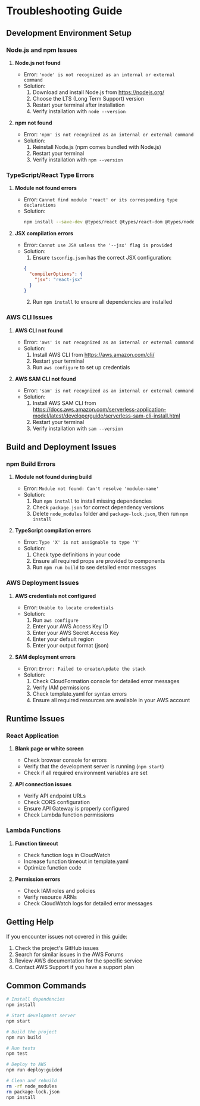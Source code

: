 # Troubleshooting Guide

## Development Environment Setup

### Node.js and npm Issues

1. **Node.js not found**
   - Error: `'node' is not recognized as an internal or external command`
   - Solution:
     1. Download and install Node.js from https://nodejs.org/
     2. Choose the LTS (Long Term Support) version
     3. Restart your terminal after installation
     4. Verify installation with `node --version`

2. **npm not found**
   - Error: `'npm' is not recognized as an internal or external command`
   - Solution:
     1. Reinstall Node.js (npm comes bundled with Node.js)
     2. Restart your terminal
     3. Verify installation with `npm --version`

### TypeScript/React Type Errors

1. **Module not found errors**
   - Error: `Cannot find module 'react' or its corresponding type declarations`
   - Solution:
     ```bash
     npm install --save-dev @types/react @types/react-dom @types/node
     ```

2. **JSX compilation errors**
   - Error: `Cannot use JSX unless the '--jsx' flag is provided`
   - Solution:
     1. Ensure `tsconfig.json` has the correct JSX configuration:
     ```json
     {
       "compilerOptions": {
         "jsx": "react-jsx"
       }
     }
     ```
     2. Run `npm install` to ensure all dependencies are installed

### AWS CLI Issues

1. **AWS CLI not found**
   - Error: `'aws' is not recognized as an internal or external command`
   - Solution:
     1. Install AWS CLI from https://aws.amazon.com/cli/
     2. Restart your terminal
     3. Run `aws configure` to set up credentials

2. **AWS SAM CLI not found**
   - Error: `'sam' is not recognized as an internal or external command`
   - Solution:
     1. Install AWS SAM CLI from https://docs.aws.amazon.com/serverless-application-model/latest/developerguide/serverless-sam-cli-install.html
     2. Restart your terminal
     3. Verify installation with `sam --version`

## Build and Deployment Issues

### npm Build Errors

1. **Module not found during build**
   - Error: `Module not found: Can't resolve 'module-name'`
   - Solution:
     1. Run `npm install` to install missing dependencies
     2. Check `package.json` for correct dependency versions
     3. Delete `node_modules` folder and `package-lock.json`, then run `npm install`

2. **TypeScript compilation errors**
   - Error: `Type 'X' is not assignable to type 'Y'`
   - Solution:
     1. Check type definitions in your code
     2. Ensure all required props are provided to components
     3. Run `npm run build` to see detailed error messages

### AWS Deployment Issues

1. **AWS credentials not configured**
   - Error: `Unable to locate credentials`
   - Solution:
     1. Run `aws configure`
     2. Enter your AWS Access Key ID
     3. Enter your AWS Secret Access Key
     4. Enter your default region
     5. Enter your output format (json)

2. **SAM deployment errors**
   - Error: `Error: Failed to create/update the stack`
   - Solution:
     1. Check CloudFormation console for detailed error messages
     2. Verify IAM permissions
     3. Check template.yaml for syntax errors
     4. Ensure all required resources are available in your AWS account

## Runtime Issues

### React Application

1. **Blank page or white screen**
   - Check browser console for errors
   - Verify that the development server is running (`npm start`)
   - Check if all required environment variables are set

2. **API connection issues**
   - Verify API endpoint URLs
   - Check CORS configuration
   - Ensure API Gateway is properly configured
   - Check Lambda function permissions

### Lambda Functions

1. **Function timeout**
   - Check function logs in CloudWatch
   - Increase function timeout in template.yaml
   - Optimize function code

2. **Permission errors**
   - Check IAM roles and policies
   - Verify resource ARNs
   - Check CloudWatch logs for detailed error messages

## Getting Help

If you encounter issues not covered in this guide:

1. Check the project's GitHub issues
2. Search for similar issues in the AWS Forums
3. Review AWS documentation for the specific service
4. Contact AWS Support if you have a support plan

## Common Commands

```bash
# Install dependencies
npm install

# Start development server
npm start

# Build the project
npm run build

# Run tests
npm test

# Deploy to AWS
npm run deploy:guided

# Clean and rebuild
rm -rf node_modules
rm package-lock.json
npm install
``` 